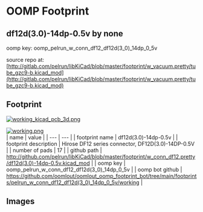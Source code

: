 # OOMP Footprint  
## df12d(3.0)-14dp-0.5v  by none  
  
oomp key: oomp_pelrun_w_conn_df12_df12d(3_0)_14dp_0_5v  
  
source repo at: [http://gitlab.com/pelrun/libKiCad/blob/master/footprint/w_vacuum.pretty/tube_gzc9-b.kicad_mod](http://gitlab.com/pelrun/libKiCad/blob/master/footprint/w_vacuum.pretty/tube_gzc9-b.kicad_mod)  
## Footprint  
  
[![working_kicad_pcb_3d.png](working_kicad_pcb_3d_600.png)](working_kicad_pcb_3d.png)  
  
[![working.png](working_600.png)](working.png)  
| name | value | 
| --- | --- | 
| footprint name | df12d(3.0)-14dp-0.5v | 
| footprint description | Hirose DF12 series connector, DF12D(3.0)-14DP-0.5V | 
| number of pads | 17 | 
| github path | http://github.com/pelrun/libKiCad/blob/master/footprint/w_conn_df12.pretty/df12d(3.0)-14dp-0.5v.kicad_mod | 
| oomp key | oomp_pelrun_w_conn_df12_df12d(3_0)_14dp_0_5v | 
| oomp bot github | https://github.com/oomlout/oomlout_oomp_footprint_bot/tree/main/footprints/pelrun_w_conn_df12_df12d(3_0)_14dp_0_5v/working | 
## Images  
